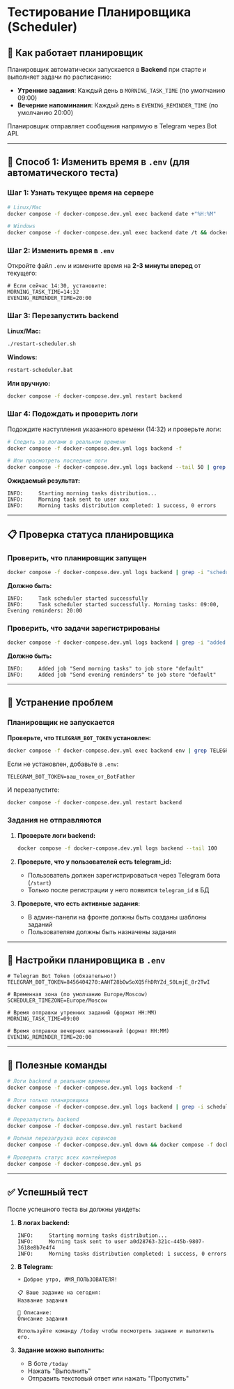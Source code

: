 # Тестирование Планировщика (Scheduler)

## 📌 Как работает планировщик

Планировщик автоматически запускается в **Backend** при старте и выполняет задачи по расписанию:
- **Утренние задания**: Каждый день в `MORNING_TASK_TIME` (по умолчанию 09:00)
- **Вечерние напоминания**: Каждый день в `EVENING_REMINDER_TIME` (по умолчанию 20:00)

Планировщик отправляет сообщения напрямую в Telegram через Bot API.

---

## 🧪 Способ 1: Изменить время в `.env` (для автоматического теста)

### Шаг 1: Узнать текущее время на сервере

```bash
# Linux/Mac
docker compose -f docker-compose.dev.yml exec backend date +"%H:%M"

# Windows
docker compose -f docker-compose.dev.yml exec backend date /t && docker compose -f docker-compose.dev.yml exec backend time /t
```

### Шаг 2: Изменить время в `.env`

Откройте файл `.env` и измените время на **2-3 минуты вперед** от текущего:

```env
# Если сейчас 14:30, установите:
MORNING_TASK_TIME=14:32
EVENING_REMINDER_TIME=20:00
```

### Шаг 3: Перезапустить backend

**Linux/Mac:**
```bash
./restart-scheduler.sh
```

**Windows:**
```cmd
restart-scheduler.bat
```

**Или вручную:**
```bash
docker compose -f docker-compose.dev.yml restart backend
```

### Шаг 4: Подождать и проверить логи

Подождите наступления указанного времени (14:32) и проверьте логи:

```bash
# Следить за логами в реальном времени
docker compose -f docker-compose.dev.yml logs backend -f

# Или просмотреть последние логи
docker compose -f docker-compose.dev.yml logs backend --tail 50 | grep -i "morning\|scheduler"
```

**Ожидаемый результат:**
```
INFO:     Starting morning tasks distribution...
INFO:     Morning task sent to user xxx
INFO:     Morning tasks distribution completed: 1 success, 0 errors
```

---

## 📋 Проверка статуса планировщика

### Проверить, что планировщик запущен

```bash
docker compose -f docker-compose.dev.yml logs backend | grep -i "scheduler"
```

**Должно быть:**
```
INFO:     Task scheduler started successfully
INFO:     Task scheduler started successfully. Morning tasks: 09:00, Evening reminders: 20:00
```

### Проверить, что задачи зарегистрированы

```bash
docker compose -f docker-compose.dev.yml logs backend | grep -i "added job"
```

**Должно быть:**
```
INFO:     Added job "Send morning tasks" to job store "default"
INFO:     Added job "Send evening reminders" to job store "default"
```

---

## 🐛 Устранение проблем

### Планировщик не запускается

**Проверьте, что `TELEGRAM_BOT_TOKEN` установлен:**
```bash
docker compose -f docker-compose.dev.yml exec backend env | grep TELEGRAM_BOT_TOKEN
```

Если не установлен, добавьте в `.env`:
```env
TELEGRAM_BOT_TOKEN=ваш_токен_от_BotFather
```

И перезапустите:
```bash
docker compose -f docker-compose.dev.yml restart backend
```

### Задания не отправляются

1. **Проверьте логи backend:**
   ```bash
   docker compose -f docker-compose.dev.yml logs backend --tail 100
   ```

2. **Проверьте, что у пользователей есть telegram_id:**
   - Пользователь должен зарегистрироваться через Telegram бота (`/start`)
   - Только после регистрации у него появится `telegram_id` в БД

3. **Проверьте, что есть активные задания:**
   - В админ-панели на фронте должны быть созданы шаблоны заданий
   - Пользователям должны быть назначены задания

---

## 🔧 Настройки планировщика в `.env`

```env
# Telegram Bot Token (обязательно!)
TELEGRAM_BOT_TOKEN=8456404270:AAHT28bOwSoXQ5fhDRYZd_S0LmjE_8r2TwI

# Временная зона (по умолчанию Europe/Moscow)
SCHEDULER_TIMEZONE=Europe/Moscow

# Время отправки утренних заданий (формат HH:MM)
MORNING_TASK_TIME=09:00

# Время отправки вечерних напоминаний (формат HH:MM)
EVENING_REMINDER_TIME=20:00
```

---

## 📝 Полезные команды

```bash
# Логи backend в реальном времени
docker compose -f docker-compose.dev.yml logs backend -f

# Логи только планировщика
docker compose -f docker-compose.dev.yml logs backend | grep -i scheduler

# Перезапустить backend
docker compose -f docker-compose.dev.yml restart backend

# Полная перезагрузка всех сервисов
docker compose -f docker-compose.dev.yml down && docker compose -f docker-compose.dev.yml up -d

# Проверить статус всех контейнеров
docker compose -f docker-compose.dev.yml ps
```

---

## ✅ Успешный тест

После успешного теста вы должны увидеть:

1. **В логах backend:**
   ```
   INFO:     Starting morning tasks distribution...
   INFO:     Morning task sent to user a0d28763-321c-445b-9807-3618e8b7e4f4
   INFO:     Morning tasks distribution completed: 1 success, 0 errors
   ```

2. **В Telegram:**
   ```
   ☀️ Доброе утро, ИМЯ_ПОЛЬЗОВАТЕЛЯ!

   📋 Ваше задание на сегодня:
   Название задания

   📝 Описание:
   Описание задания

   Используйте команду /today чтобы посмотреть задание и выполнить его.
   ```

3. **Задание можно выполнить:**
   - В боте `/today`
   - Нажать "Выполнить"
   - Отправить текстовый ответ или нажать "Пропустить"
